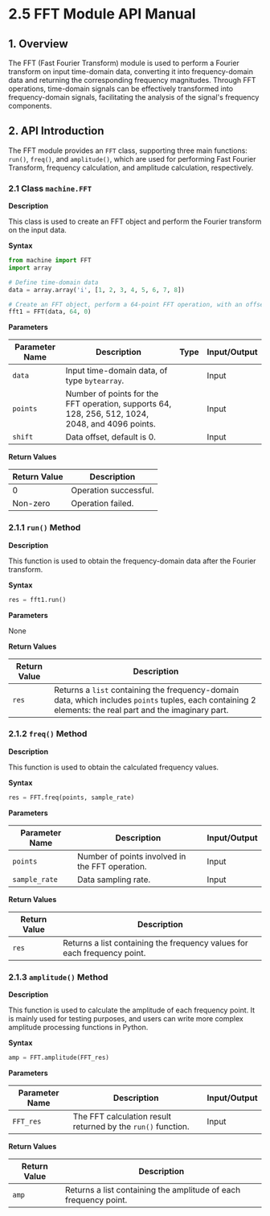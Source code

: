 # 2.5 FFT Module API Manual

## 1. Overview

The FFT (Fast Fourier Transform) module is used to perform a Fourier transform on input time-domain data, converting it into frequency-domain data and returning the corresponding frequency magnitudes. Through FFT operations, time-domain signals can be effectively transformed into frequency-domain signals, facilitating the analysis of the signal's frequency components.

## 2. API Introduction

The FFT module provides an `FFT` class, supporting three main functions: `run()`, `freq()`, and `amplitude()`, which are used for performing Fast Fourier Transform, frequency calculation, and amplitude calculation, respectively.

### 2.1 Class `machine.FFT`

**Description**

This class is used to create an FFT object and perform the Fourier transform on the input data.

**Syntax**

```python
from machine import FFT
import array

# Define time-domain data
data = array.array('i', [1, 2, 3, 4, 5, 6, 7, 8])

# Create an FFT object, perform a 64-point FFT operation, with an offset of 0
fft1 = FFT(data, 64, 0)
```

**Parameters**

| Parameter Name | Description                                          | Type   | Input/Output |
|----------------|------------------------------------------------------|--------|--------------|
| `data`         | Input time-domain data, of type `bytearray`.         |        | Input        |
| `points`       | Number of points for the FFT operation, supports 64, 128, 256, 512, 1024, 2048, and 4096 points. |        | Input        |
| `shift`        | Data offset, default is 0.                           |        | Input        |

**Return Values**

| Return Value | Description           |
|--------------|-----------------------|
| 0            | Operation successful. |
| Non-zero     | Operation failed.     |

### 2.1.1 `run()` Method

**Description**

This function is used to obtain the frequency-domain data after the Fourier transform.

**Syntax**

```python
res = fft1.run()
```

**Parameters**

None

**Return Values**

| Return Value | Description                                               |
|--------------|-----------------------------------------------------------|
| `res`        | Returns a `list` containing the frequency-domain data, which includes `points` tuples, each containing 2 elements: the real part and the imaginary part. |

### 2.1.2 `freq()` Method

**Description**

This function is used to obtain the calculated frequency values.

**Syntax**

```python
res = FFT.freq(points, sample_rate)
```

**Parameters**

| Parameter Name | Description             | Input/Output |
|----------------|-------------------------|--------------|
| `points`       | Number of points involved in the FFT operation. | Input        |
| `sample_rate`  | Data sampling rate.     | Input        |

**Return Values**

| Return Value | Description                          |
|--------------|--------------------------------------|
| `res`        | Returns a list containing the frequency values for each frequency point. |

### 2.1.3 `amplitude()` Method

**Description**

This function is used to calculate the amplitude of each frequency point. It is mainly used for testing purposes, and users can write more complex amplitude processing functions in Python.

**Syntax**

```python
amp = FFT.amplitude(FFT_res)
```

**Parameters**

| Parameter Name | Description                         | Input/Output |
|----------------|-------------------------------------|--------------|
| `FFT_res`      | The FFT calculation result returned by the `run()` function. | Input        |

**Return Values**

| Return Value | Description                          |
|--------------|--------------------------------------|
| `amp`        | Returns a list containing the amplitude of each frequency point. |
